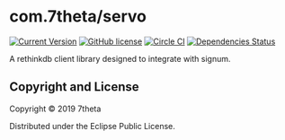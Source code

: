 # com.7theta/servo

[![Current Version](https://img.shields.io/clojars/v/com.7theta/servo.svg)](https://clojars.org/com.7theta/servo)
[![GitHub license](https://img.shields.io/github/license/7theta/servo.svg)](LICENSE)
[![Circle CI](https://circleci.com/gh/7theta/servo.svg?style=shield)](https://circleci.com/gh/7theta/servo)
[![Dependencies Status](https://jarkeeper.com/7theta/servo/status.svg)](https://jarkeeper.com/7theta/servo)

A rethinkdb client library designed to integrate with signum.

## Copyright and License

Copyright © 2019 7theta

Distributed under the Eclipse Public License.
